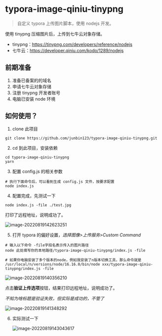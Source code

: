 # typora-image-qiniu-tinypng

> 自定义 typora 上传图片脚本，使用 nodejs 开发。

使用 tinypng 压缩图片后，上传到七牛云对象存储。

- tinypng：https://tinypng.com/developers/reference/nodejs
- 七牛云：https://developer.qiniu.com/kodo/1289/nodejs

## 前期准备

1. 准备已备案的的域名
2. 申请七牛云对象存储
3. 注册 tinypng 开发者账号
4. 电脑已安装 node 环境

## 如何使用？

1. clone 此项目

```shell
git clone https://github.com/junbin123/typora-image-qiniu-tinypng.git
```

2. cd 到此项目，安装依赖

```shell
cd typora-image-qiniu-tinypng
yarn
```

3. 配置 config.js 的相关参数

```shell
# 执行下面命令后，可以看到生成 config.js 文件，按要求配置
node index.js
```

4. 配置完成，先测试一下

```shell
node index.js -file ./test.jpg
```

打印了远程地址，说明成功了。

![image-20220819142623251](https://image.wujunbin.com/qiniu-1660890383738-image-20220819142623251.png)

5. 打开 typora 的偏好设置，_选择图像>上传服务>Custom Command_

```shell
# 输入以下命令 -file字段名表示传入的图片路径
node 此处填写你的本地路径/typora-image-qiniu-tinypng/index.js -file

# 如果你电脑安装了多个版本的node，例如我安装了n版本切换工具，那么命令就是
/usr/local/n/versions/node/16.16.0/bin/node xxx/typora-image-qiniu-tinypng/index.js -file
```

![image-20220819140356210](https://image.wujunbin.com/qiniu-1660889036746-image-20220819140356210.png)

点击**验证上传选项**按钮，结果打印远程地址，说明成功了。

_不知为啥标题是验证失败，但实际是成功的，不管了_

![image-20220819141348292](https://image.wujunbin.com/qiniu-1660889628469-image-20220819141348292.png)

6. 实际测试一下

   ![image-20220819143043617](https://image.wujunbin.com/qiniu-1660890643805-image-20220819143043617.png)
